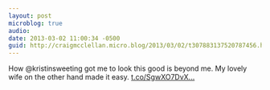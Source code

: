 ```yaml
---
layout: post
microblog: true
audio: 
date: 2013-03-02 11:00:34 -0500
guid: http://craigmcclellan.micro.blog/2013/03/02/t307883137520787456.html
---
```

How @kristinsweeting got me to look this good is beyond me. My lovely wife on the other hand made it easy. [t.co/SgwXO7DvX...](http://t.co/SgwXO7DvXz)

